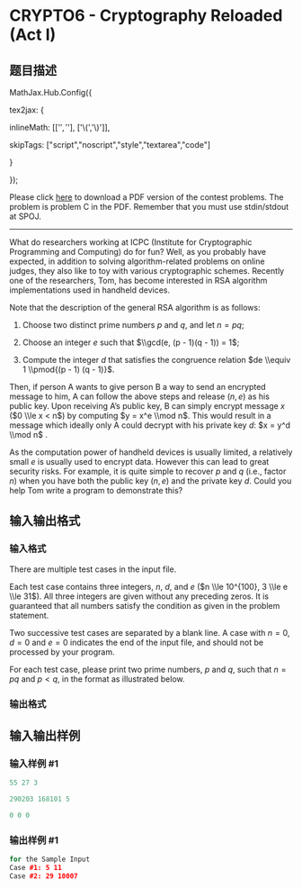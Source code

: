 # CRYPTO6 - Cryptography Reloaded (Act I)

## 题目描述

MathJax.Hub.Config({

tex2jax: {

inlineMath: [['$','$'], ['\\(','\\)']],

skipTags: ["script","noscript","style","textarea","code"]

}

});

Please click [here](http://www.spoj.com/content/john_jones:hangzhou2008.pdf) to download a PDF version of the contest problems. The problem is problem C in the PDF. Remember that you must use stdin/stdout at SPOJ.

- - - - - -

What do researchers working at ICPC (Institute for Cryptographic Programming and Computing) do for fun? Well, as you probably have expected, in addition to solving algorithm-related problems on online judges, they also like to toy with various cryptographic schemes. Recently one of the researchers, Tom, has become interested in RSA algorithm implementations used in handheld devices.

Note that the description of the general RSA algorithm is as follows:

1. Choose two distinct prime numbers $p$ and $q$, and let $n = pq$;

2. Choose an integer $e$ such that $\\gcd(e, (p - 1)(q - 1)) = 1$;

3. Compute the integer $d$ that satisfies the congruence relation $de \\equiv 1 \\pmod{(p - 1) (q - 1)}$.

Then, if person A wants to give person B a way to send an encrypted message to him, A can follow the above steps and release $(n, e)$ as his public key. Upon receiving A’s public key, B can simply encrypt message $x$ ($0 \\le x < n$) by computing $y = x^e \\mod n$. This would result in a message which ideally only A could decrypt with his private key $d$: $x = y^d \\mod n$ .

As the computation power of handheld devices is usually limited, a relatively small $e$ is usually used to encrypt data. However this can lead to great security risks. For example, it is quite simple to recover $p$ and $q$ (i.e., factor $n$) when you have both the public key $(n, e)$ and the private key $d$. Could you help Tom write a program to demonstrate this?

## 输入输出格式

### 输入格式

There are multiple test cases in the input file.

Each test case contains three integers, $n$, $d$, and $e$ ($n \\le 10^{100}, 3 \\le e \\le 31$). All three integers are given without any preceding zeros. It is guaranteed that all numbers satisfy the condition as given in the problem statement.

Two successive test cases are separated by a blank line. A case with $n = 0$, $d = 0$ and $e = 0$ indicates the end of the input file, and should not be processed by your program.

For each test case, please print two prime numbers, $p$ and $q$, such that $n = pq$ and $p < q$, in the format as illustrated below.

### 输出格式

## 输入输出样例

### 输入样例 #1

```cpp
55 27 3

290203 168101 5

0 0 0
```


### 输出样例 #1

```cpp
for the Sample Input
Case #1: 5 11
Case #2: 29 10007
```


